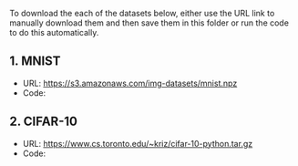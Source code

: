 To download the each of the datasets below, either use the URL link to manually download them and then save them in this folder or run the code to do this automatically.

## 1. MNIST
- URL: https://s3.amazonaws.com/img-datasets/mnist.npz
- Code: 

## 2. CIFAR-10
- URL: https://www.cs.toronto.edu/~kriz/cifar-10-python.tar.gz
- Code: 
